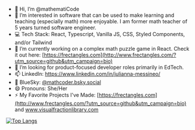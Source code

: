 - 👋 Hi, I’m @mathematiCode
- 👀 I’m interested in software that can be used to make learning and teaching (especially math) more enjoyable. I am former math teacher of 5 years turned software engineer.
- 💻 Tech Stack: React, Typescript, Vanilla JS, CSS, Styled Components, and/or Tailwind
- 🌱 I’m currently working on a complex math puzzle game in React. Check it out here: [https://frectangles.com](http://www.frectangles.com/?utm_source=github&utm_campaign=bio)
- 💞️ I’m looking for product-focused developer roles primarily in EdTech. 
- 📫 LinkedIn: https://www.linkedin.com/in/julianna-messineo/
- 🦋 BlueSky: [@mathcoder.bsky.social](https://bsky.app/profile/mathcoder.bsky.social)
- 😄 Pronouns: She/Her
- ⚡ My Favorite Projects I've Made: [https://frectangles.com](http://www.frectangles.com/?utm_source=github&utm_campaign=bio) and www.visualfractionlibrary.com

<!---
mathematiCode/mathematiCode is a ✨ special ✨ repository because its `README.md` (this file) appears on your GitHub profile.
You can click the Preview link to take a look at your changes.
[![Julianna's GitHub stats](https://github-readme-stats.vercel.app/api?username=mathematiCode)](https://github.com/anuraghazra/github-readme-stats)
--->

[![Top Langs](https://github-readme-stats.vercel.app/api/top-langs/?username=mathematiCode&layout=compact&theme=tokyonight)](https://github.com/anuraghazra/github-readme-stats)
